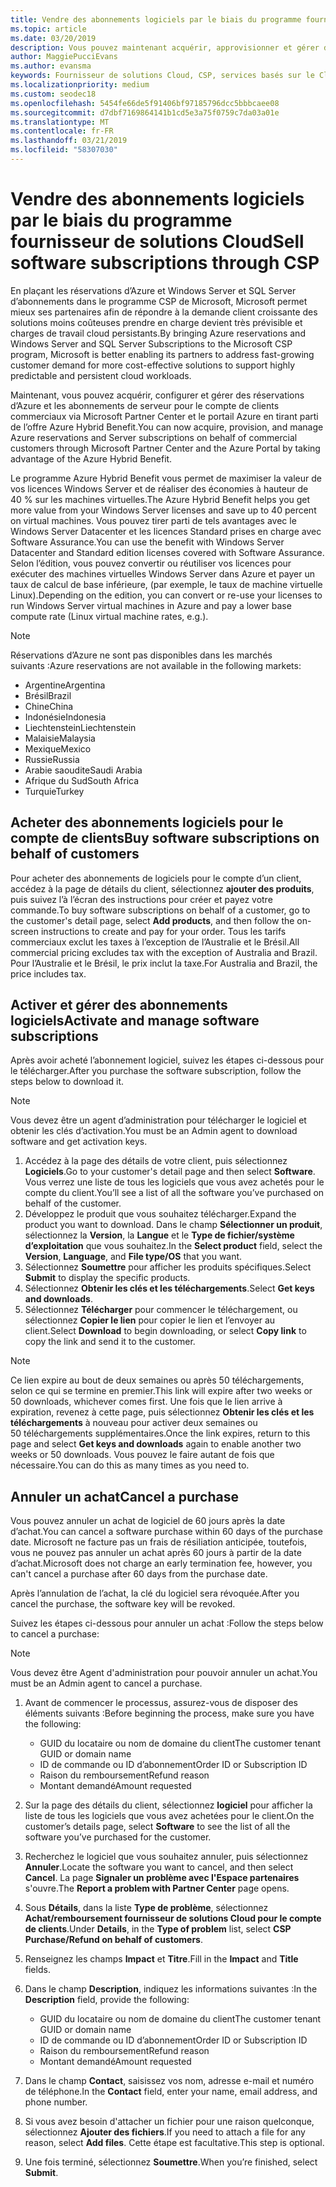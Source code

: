```yaml
---
title: Vendre des abonnements logiciels par le biais du programme fournisseur de solutions Cloud | Espace partenaires
ms.topic: article
ms.date: 03/20/2019
description: Vous pouvez maintenant acquérir, approvisionner et gérer des instances réservées Azure et des abonnements de serveur pour le compte de clients commerciaux via Microsoft Espace partenaires et le portail Azure en tirant parti de l'Azure Hybrid Benefit.
author: MaggiePucciEvans
ms.author: evansma
keywords: Fournisseur de solutions Cloud, CSP, services basés sur le Cloud, Azure, Azure RI, Windows Server, SQL Server, abonnements logiciels
ms.localizationpriority: medium
ms.custom: seodec18
ms.openlocfilehash: 5454fe66de5f91406bf97185796dcc5bbbcaee08
ms.sourcegitcommit: d7dbf7169864141b1cd5e3a75f0759c7da03a01e
ms.translationtype: MT
ms.contentlocale: fr-FR
ms.lasthandoff: 03/21/2019
ms.locfileid: "58307030"
---
```

# <a name="sell-software-subscriptions-through-csp"></a><span data-ttu-id="c6431-104">Vendre des abonnements logiciels par le biais du programme fournisseur de solutions Cloud</span><span class="sxs-lookup"><span data-stu-id="c6431-104">Sell software subscriptions through CSP</span></span>

<span data-ttu-id="c6431-105">En plaçant les réservations d’Azure et Windows Server et SQL Server d’abonnements dans le programme CSP de Microsoft, Microsoft permet mieux ses partenaires afin de répondre à la demande client croissante des solutions moins coûteuses prendre en charge devient très prévisible et charges de travail cloud persistants.</span><span class="sxs-lookup"><span data-stu-id="c6431-105">By bringing Azure reservations and Windows Server and SQL Server Subscriptions to the Microsoft CSP program, Microsoft is better enabling its partners to address fast-growing customer demand for more cost-effective solutions to support highly predictable and persistent cloud workloads.</span></span> 

<span data-ttu-id="c6431-106">Maintenant, vous pouvez acquérir, configurer et gérer des réservations d’Azure et les abonnements de serveur pour le compte de clients commerciaux via Microsoft Partner Center et le portail Azure en tirant parti de l’offre Azure Hybrid Benefit.</span><span class="sxs-lookup"><span data-stu-id="c6431-106">You can now acquire, provision, and manage Azure reservations and Server subscriptions on behalf of commercial customers through Microsoft Partner Center and the Azure Portal by taking advantage of the Azure Hybrid Benefit.</span></span> 

<span data-ttu-id="c6431-107">Le programme Azure Hybrid Benefit vous permet de maximiser la valeur de vos licences Windows Server et de réaliser des économies à hauteur de 40 % sur les machines virtuelles.</span><span class="sxs-lookup"><span data-stu-id="c6431-107">The Azure Hybrid Benefit helps you get more value from your Windows Server licenses and save up to 40 percent on virtual machines.</span></span> <span data-ttu-id="c6431-108">Vous pouvez tirer parti de tels avantages avec le Windows Server Datacenter et les licences Standard prises en charge avec Software Assurance.</span><span class="sxs-lookup"><span data-stu-id="c6431-108">You can use the benefit with Windows Server Datacenter and Standard edition licenses covered with Software Assurance.</span></span> <span data-ttu-id="c6431-109">Selon l’édition, vous pouvez convertir ou réutiliser vos licences pour exécuter des machines virtuelles Windows Server dans Azure et payer un taux de calcul de base inférieure, (par exemple, le taux de machine virtuelle Linux).</span><span class="sxs-lookup"><span data-stu-id="c6431-109">Depending on the edition, you can convert or re-use your licenses to run Windows Server virtual machines in Azure and pay a lower base compute rate (Linux virtual machine rates, e.g.).</span></span>

> [!NOTE]  
> <span data-ttu-id="c6431-110">Réservations d’Azure ne sont pas disponibles dans les marchés suivants :</span><span class="sxs-lookup"><span data-stu-id="c6431-110">Azure reservations are not available in the following markets:</span></span>  
> * <span data-ttu-id="c6431-111">Argentine</span><span class="sxs-lookup"><span data-stu-id="c6431-111">Argentina</span></span>
> * <span data-ttu-id="c6431-112">Brésil</span><span class="sxs-lookup"><span data-stu-id="c6431-112">Brazil</span></span>
> * <span data-ttu-id="c6431-113">Chine</span><span class="sxs-lookup"><span data-stu-id="c6431-113">China</span></span>
> * <span data-ttu-id="c6431-114">Indonésie</span><span class="sxs-lookup"><span data-stu-id="c6431-114">Indonesia</span></span>
> * <span data-ttu-id="c6431-115">Liechtenstein</span><span class="sxs-lookup"><span data-stu-id="c6431-115">Liechtenstein</span></span>
> * <span data-ttu-id="c6431-116">Malaisie</span><span class="sxs-lookup"><span data-stu-id="c6431-116">Malaysia</span></span>
> * <span data-ttu-id="c6431-117">Mexique</span><span class="sxs-lookup"><span data-stu-id="c6431-117">Mexico</span></span>
> * <span data-ttu-id="c6431-118">Russie</span><span class="sxs-lookup"><span data-stu-id="c6431-118">Russia</span></span>
> * <span data-ttu-id="c6431-119">Arabie saoudite</span><span class="sxs-lookup"><span data-stu-id="c6431-119">Saudi Arabia</span></span>
> * <span data-ttu-id="c6431-120">Afrique du Sud</span><span class="sxs-lookup"><span data-stu-id="c6431-120">South Africa</span></span>
> * <span data-ttu-id="c6431-121">Turquie</span><span class="sxs-lookup"><span data-stu-id="c6431-121">Turkey</span></span>

<!--March 20, 2019 - this list of countries was correct as of today. Maggie last updated the list according to FAREAST\v-pubobb in bug 20907186.
-->

## <a name="buy-software-subscriptions-on-behalf-of-customers"></a><span data-ttu-id="c6431-122">Acheter des abonnements logiciels pour le compte de clients</span><span class="sxs-lookup"><span data-stu-id="c6431-122">Buy software subscriptions on behalf of customers</span></span>

<span data-ttu-id="c6431-123">Pour acheter des abonnements de logiciels pour le compte d’un client, accédez à la page de détails du client, sélectionnez **ajouter des produits**, puis suivez l’à l’écran des instructions pour créer et payez votre commande.</span><span class="sxs-lookup"><span data-stu-id="c6431-123">To buy software subscriptions on behalf of a customer, go to the customer's detail page, select **Add products**, and then follow the on-screen instructions to create and pay for your order.</span></span> <span data-ttu-id="c6431-124">Tous les tarifs commerciaux exclut les taxes à l’exception de l’Australie et le Brésil.</span><span class="sxs-lookup"><span data-stu-id="c6431-124">All commercial pricing excludes tax with the exception of Australia and Brazil.</span></span> <span data-ttu-id="c6431-125">Pour l’Australie et le Brésil, le prix inclut la taxe.</span><span class="sxs-lookup"><span data-stu-id="c6431-125">For Australia and Brazil, the price includes tax.</span></span>

## <a name="activate-and-manage-software-subscriptions"></a><span data-ttu-id="c6431-126">Activer et gérer des abonnements logiciels</span><span class="sxs-lookup"><span data-stu-id="c6431-126">Activate and manage software subscriptions</span></span>

<span data-ttu-id="c6431-127">Après avoir acheté l’abonnement logiciel, suivez les étapes ci-dessous pour le télécharger.</span><span class="sxs-lookup"><span data-stu-id="c6431-127">After you purchase the software subscription, follow the steps below to download it.</span></span>

>[!NOTE]
><span data-ttu-id="c6431-128">Vous devez être un agent d’administration pour télécharger le logiciel et obtenir les clés d’activation.</span><span class="sxs-lookup"><span data-stu-id="c6431-128">You must be an Admin agent to download software and get activation keys.</span></span>

1. <span data-ttu-id="c6431-129">Accédez à la page des détails de votre client, puis sélectionnez **Logiciels**.</span><span class="sxs-lookup"><span data-stu-id="c6431-129">Go to your customer's detail page and then select **Software**.</span></span> <span data-ttu-id="c6431-130">Vous verrez une liste de tous les logiciels que vous avez achetés pour le compte du client.</span><span class="sxs-lookup"><span data-stu-id="c6431-130">You’ll see a list of all the software you’ve purchased on behalf of the customer.</span></span> 
2.  <span data-ttu-id="c6431-131">Développez le produit que vous souhaitez télécharger.</span><span class="sxs-lookup"><span data-stu-id="c6431-131">Expand the product you want to download.</span></span> <span data-ttu-id="c6431-132">Dans le champ **Sélectionner un produit**, sélectionnez la **Version**, la **Langue** et le **Type de fichier/système d’exploitation** que vous souhaitez.</span><span class="sxs-lookup"><span data-stu-id="c6431-132">In the **Select product** field, select the **Version**, **Language**, and **File type/OS** that you want.</span></span> 
3.  <span data-ttu-id="c6431-133">Sélectionnez **Soumettre** pour afficher les produits spécifiques.</span><span class="sxs-lookup"><span data-stu-id="c6431-133">Select **Submit** to display the specific products.</span></span> 
4.  <span data-ttu-id="c6431-134">Sélectionnez **Obtenir les clés et les téléchargements**.</span><span class="sxs-lookup"><span data-stu-id="c6431-134">Select **Get keys and downloads**.</span></span> 
5.  <span data-ttu-id="c6431-135">Sélectionnez **Télécharger** pour commencer le téléchargement, ou sélectionnez **Copier le lien** pour copier le lien et l’envoyer au client.</span><span class="sxs-lookup"><span data-stu-id="c6431-135">Select **Download** to begin downloading, or select **Copy link** to copy the link and send it to the customer.</span></span> 

>[!NOTE]
><span data-ttu-id="c6431-136">Ce lien expire au bout de deux semaines ou après 50 téléchargements, selon ce qui se termine en premier.</span><span class="sxs-lookup"><span data-stu-id="c6431-136">This link will expire after two weeks or 50 downloads, whichever comes first.</span></span> <span data-ttu-id="c6431-137">Une fois que le lien arrive à expiration, revenez à cette page, puis sélectionnez **Obtenir les clés et les téléchargements** à nouveau pour activer deux semaines ou 50 téléchargements supplémentaires.</span><span class="sxs-lookup"><span data-stu-id="c6431-137">Once the link expires, return to this page and select **Get keys and downloads** again to enable another two weeks or 50 downloads.</span></span> <span data-ttu-id="c6431-138">Vous pouvez le faire autant de fois que nécessaire.</span><span class="sxs-lookup"><span data-stu-id="c6431-138">You can do this as many times as you need to.</span></span> 

## <a name="cancel-a-purchase"></a><span data-ttu-id="c6431-139">Annuler un achat</span><span class="sxs-lookup"><span data-stu-id="c6431-139">Cancel a purchase</span></span>

<span data-ttu-id="c6431-140">Vous pouvez annuler un achat de logiciel de 60 jours après la date d’achat.</span><span class="sxs-lookup"><span data-stu-id="c6431-140">You can cancel a software purchase within 60 days of the purchase date.</span></span> <span data-ttu-id="c6431-141">Microsoft ne facture pas un frais de résiliation anticipée, toutefois, vous ne pouvez pas annuler un achat après 60 jours à partir de la date d’achat.</span><span class="sxs-lookup"><span data-stu-id="c6431-141">Microsoft does not charge an early termination fee, however, you can't cancel a purchase after 60 days from the purchase date.</span></span>

<span data-ttu-id="c6431-142">Après l’annulation de l’achat, la clé du logiciel sera révoquée.</span><span class="sxs-lookup"><span data-stu-id="c6431-142">After you cancel the purchase, the software key will be revoked.</span></span> 

<span data-ttu-id="c6431-143">Suivez les étapes ci-dessous pour annuler un achat :</span><span class="sxs-lookup"><span data-stu-id="c6431-143">Follow the steps below to cancel a purchase:</span></span>

>[!NOTE]
><span data-ttu-id="c6431-144">Vous devez être Agent d'administration pour pouvoir annuler un achat.</span><span class="sxs-lookup"><span data-stu-id="c6431-144">You must be an Admin agent to cancel a purchase.</span></span> 

1.  <span data-ttu-id="c6431-145">Avant de commencer le processus, assurez-vous de disposer des éléments suivants :</span><span class="sxs-lookup"><span data-stu-id="c6431-145">Before beginning the process, make sure you have the following:</span></span>
    -   <span data-ttu-id="c6431-146">GUID du locataire ou nom de domaine du client</span><span class="sxs-lookup"><span data-stu-id="c6431-146">The customer tenant GUID or domain name</span></span>
    -   <span data-ttu-id="c6431-147">ID de commande ou ID d’abonnement</span><span class="sxs-lookup"><span data-stu-id="c6431-147">Order ID or Subscription ID</span></span>
    -   <span data-ttu-id="c6431-148">Raison du remboursement</span><span class="sxs-lookup"><span data-stu-id="c6431-148">Refund reason</span></span>
    -   <span data-ttu-id="c6431-149">Montant demandé</span><span class="sxs-lookup"><span data-stu-id="c6431-149">Amount requested</span></span>

2.  <span data-ttu-id="c6431-150">Sur la page des détails du client, sélectionnez **logiciel** pour afficher la liste de tous les logiciels que vous avez achetées pour le client.</span><span class="sxs-lookup"><span data-stu-id="c6431-150">On the customer’s details page, select **Software** to see the list of all the software you’ve purchased for the customer.</span></span> 

3.  <span data-ttu-id="c6431-151">Recherchez le logiciel que vous souhaitez annuler, puis sélectionnez **Annuler**.</span><span class="sxs-lookup"><span data-stu-id="c6431-151">Locate the software you want to cancel, and then select **Cancel**.</span></span> <span data-ttu-id="c6431-152">La page **Signaler un problème avec l'Espace partenaires** s'ouvre.</span><span class="sxs-lookup"><span data-stu-id="c6431-152">The **Report a problem with Partner Center** page opens.</span></span> 

4.  <span data-ttu-id="c6431-153">Sous **Détails**, dans la liste **Type de problème**, sélectionnez **Achat/remboursement fournisseur de solutions Cloud pour le compte de clients**.</span><span class="sxs-lookup"><span data-stu-id="c6431-153">Under **Details**, in the **Type of problem** list, select **CSP Purchase/Refund on behalf of customers**.</span></span>

5.  <span data-ttu-id="c6431-154">Renseignez les champs **Impact** et **Titre**.</span><span class="sxs-lookup"><span data-stu-id="c6431-154">Fill in the **Impact** and **Title** fields.</span></span> 

6.  <span data-ttu-id="c6431-155">Dans le champ **Description**, indiquez les informations suivantes :</span><span class="sxs-lookup"><span data-stu-id="c6431-155">In the **Description** field, provide the following:</span></span> 
    -   <span data-ttu-id="c6431-156">GUID du locataire ou nom de domaine du client</span><span class="sxs-lookup"><span data-stu-id="c6431-156">The customer tenant GUID or domain name</span></span>
    -   <span data-ttu-id="c6431-157">ID de commande ou ID d’abonnement</span><span class="sxs-lookup"><span data-stu-id="c6431-157">Order ID or Subscription ID</span></span>
    -   <span data-ttu-id="c6431-158">Raison du remboursement</span><span class="sxs-lookup"><span data-stu-id="c6431-158">Refund reason</span></span>
    -   <span data-ttu-id="c6431-159">Montant demandé</span><span class="sxs-lookup"><span data-stu-id="c6431-159">Amount requested</span></span>

7.  <span data-ttu-id="c6431-160">Dans le champ **Contact**, saisissez vos nom, adresse e-mail et numéro de téléphone.</span><span class="sxs-lookup"><span data-stu-id="c6431-160">In the **Contact** field, enter your name, email address, and phone number.</span></span> 

8.  <span data-ttu-id="c6431-161">Si vous avez besoin d'attacher un fichier pour une raison quelconque, sélectionnez **Ajouter des fichiers**.</span><span class="sxs-lookup"><span data-stu-id="c6431-161">If you need to attach a file for any reason, select **Add files**.</span></span> <span data-ttu-id="c6431-162">Cette étape est facultative.</span><span class="sxs-lookup"><span data-stu-id="c6431-162">This step is optional.</span></span> 

9.  <span data-ttu-id="c6431-163">Une fois terminé, sélectionnez **Soumettre**.</span><span class="sxs-lookup"><span data-stu-id="c6431-163">When you’re finished, select **Submit**.</span></span>
